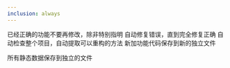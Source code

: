 ```yaml
---
inclusion: always
---
```

已经正确的功能不要再修改，除非特别指明
自动修复错误，直到完全修复正确
自动检查整个项目，自动提取可以重构的方法
新加功能代码保存到新的独立文件

所有静态数据保存到独立的文件